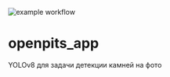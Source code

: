 ![example workflow](https://github.com/br4d327/openpits_app/actions/workflows/python-app.yml/badge.svg)

# openpits_app

YOLOv8 для задачи детекции камней на фото
